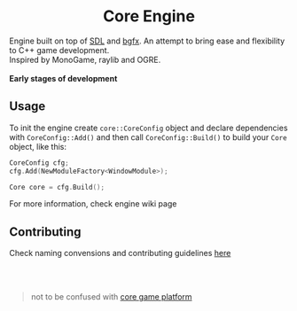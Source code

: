 # <center> Core Engine </center>

Engine built on top of [SDL](https://www.libsdl.org/) and [bgfx](https://github.com/bkaradzic/bgfx). An attempt to bring ease and flexibility to С++ game development.  
Inspired by MonoGame, raylib and OGRE.  
<br>
**Early stages of development**

## Usage
To init the engine create `core::CoreConfig` object and declare dependencies with `CoreConfig::Add()` 
and then call `CoreConfig::Build()` to build your `Core` object, like this:


```c++
CoreConfig cfg;
cfg.Add(NewModuleFactory<WindowModule>);

Core core = cfg.Build();
```
For more information, check engine wiki page 

## Contributing 
Check naming convensions and contributing guidelines [here](https://github.com/lectroMathew/Core/blob/master/CONTRIBUTING.md)

<br>
<br>
  
> not to be confused with [core game platform](https://en.wikipedia.org/wiki/Core_\(video_game_platform\))
